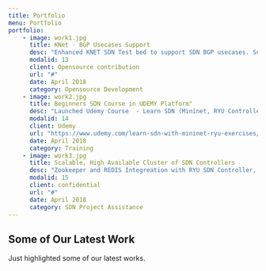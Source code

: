 ```yaml
---
title: Portfolio
menu: Portfolio
portfolio:
    - image: work1.jpg
      title: KNet - BGP Usecases Support
      desc: "Enhanced KNET SDN Test bed to support SDN BGP usecases. Supports to setup smalled to larged SDN BGP Test Topology within a minute. No more headaches with mininet for setting up the BGP SDN Test environment."
      modalid: 13
      client: Opensource contribution
      url: "#"
      date: April 2018
      category: Opensource Development
    - image: work2.jpg
      title: Beginners SDN Course in UDEMY Platform"
      desc: "Launched Udemy Course  - Learn SDN (Mininet, RYU Controller) with practical exercises"
      modalid: 14
      client: Udemy
      url: "https://www.udemy.com/learn-sdn-with-mininet-ryu-exercises/?couponCode=10DOLLAR"
      date: April 2018
      category: Training
    - image: work3.jpg
      title: Scalable, High Available Cluster of SDN Controllers
      desc: "Zookeeper and REDIS Integreation with RYU SDN Controller, to achive Scalable, Fault Tolerance Mulitcontroller SDN Environment."
      modalid: 15
      client: confidential
      url: "#"
      date: April 2018
      category: SDN Project Assistance       
---
```


## Some of Our Latest Work

Just highlighted some of our latest works.